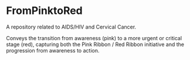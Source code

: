 # FromPinktoRed
A repository related to AIDS/HIV and Cervical Cancer. 

Conveys the transition from awareness (pink) to a more urgent or critical stage (red), capturing both the Pink Ribbon / Red Ribbon initiative and the progression from awareness to action.
